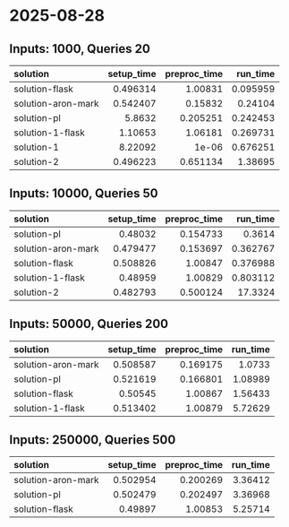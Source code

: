 # 2025-08-28

## Inputs: 1000, Queries 20

| solution           |   setup_time |   preproc_time |   run_time |
|:-------------------|-------------:|---------------:|-----------:|
| solution-flask     |     0.496314 |       1.00831  |   0.095959 |
| solution-aron-mark |     0.542407 |       0.15832  |   0.24104  |
| solution-pl        |     5.8632   |       0.205251 |   0.242453 |
| solution-1-flask   |     1.10653  |       1.06181  |   0.269731 |
| solution-1         |     8.22092  |       1e-06    |   0.676251 |
| solution-2         |     0.496223 |       0.651134 |   1.38695  |

## Inputs: 10000, Queries 50

| solution           |   setup_time |   preproc_time |   run_time |
|:-------------------|-------------:|---------------:|-----------:|
| solution-pl        |     0.48032  |       0.154733 |   0.3614   |
| solution-aron-mark |     0.479477 |       0.153697 |   0.362767 |
| solution-flask     |     0.508826 |       1.00847  |   0.376988 |
| solution-1-flask   |     0.48959  |       1.00829  |   0.803112 |
| solution-2         |     0.482793 |       0.500124 |  17.3324   |

## Inputs: 50000, Queries 200

| solution           |   setup_time |   preproc_time |   run_time |
|:-------------------|-------------:|---------------:|-----------:|
| solution-aron-mark |     0.508587 |       0.169175 |    1.0733  |
| solution-pl        |     0.521619 |       0.166801 |    1.08989 |
| solution-flask     |     0.50545  |       1.00867  |    1.56433 |
| solution-1-flask   |     0.513402 |       1.00879  |    5.72629 |

## Inputs: 250000, Queries 500

| solution           |   setup_time |   preproc_time |   run_time |
|:-------------------|-------------:|---------------:|-----------:|
| solution-aron-mark |     0.502954 |       0.200269 |    3.36412 |
| solution-pl        |     0.502479 |       0.202497 |    3.36968 |
| solution-flask     |     0.49897  |       1.00853  |    5.25714 |